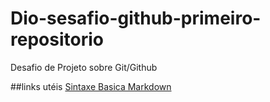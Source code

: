# Dio-sesafio-github-primeiro-repositorio
Desafio de Projeto sobre Git/Github

##links utéis
[Sintaxe Basica Markdown]()
